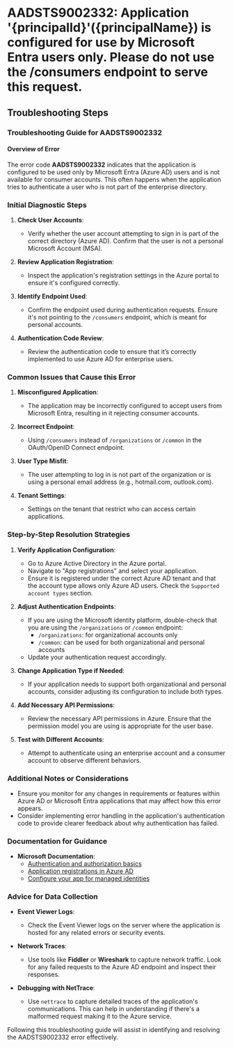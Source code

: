 # AADSTS9002332: Application '{principalId}'({principalName}) is configured for use by Microsoft Entra users only. Please do not use the /consumers endpoint to serve this request.


## Troubleshooting Steps
### Troubleshooting Guide for AADSTS9002332

#### Overview of Error
The error code **AADSTS9002332** indicates that the application is configured to be used only by Microsoft Entra (Azure AD) users and is not available for consumer accounts. This often happens when the application tries to authenticate a user who is not part of the enterprise directory.

### Initial Diagnostic Steps
1. **Check User Accounts**:
   - Verify whether the user account attempting to sign in is part of the correct directory (Azure AD). Confirm that the user is not a personal Microsoft Account (MSA).

2. **Review Application Registration**:
   - Inspect the application's registration settings in the Azure portal to ensure it's configured correctly.

3. **Identify Endpoint Used**:
   - Confirm the endpoint used during authentication requests. Ensure it's not pointing to the `/consumers` endpoint, which is meant for personal accounts.

4. **Authentication Code Review**:
   - Review the authentication code to ensure that it’s correctly implemented to use Azure AD for enterprise users.

### Common Issues that Cause this Error
1. **Misconfigured Application**:
   - The application may be incorrectly configured to accept users from Microsoft Entra, resulting in it rejecting consumer accounts.

2. **Incorrect Endpoint**:
   - Using `/consumers` instead of `/organizations` or `/common` in the OAuth/OpenID Connect endpoint.

3. **User Type Misfit**:
   - The user attempting to log in is not part of the organization or is using a personal email address (e.g., hotmail.com, outlook.com).

4. **Tenant Settings**:
   - Settings on the tenant that restrict who can access certain applications. 

### Step-by-Step Resolution Strategies

1. **Verify Application Configuration**:
   - Go to Azure Active Directory in the Azure portal.
   - Navigate to "App registrations" and select your application.
   - Ensure it is registered under the correct Azure AD tenant and that the account type allows only Azure AD users. Check the `Supported account types` section.

2. **Adjust Authentication Endpoints**:
   - If you are using the Microsoft identity platform, double-check that you are using the `/organizations` or `/common` endpoint:
     - `/organizations`: for organizational accounts only
     - `/common`: can be used for both organizational and personal accounts
   - Update your authentication request accordingly.

3. **Change Application Type if Needed**:
   - If your application needs to support both organizational and personal accounts, consider adjusting its configuration to include both types.

4. **Add Necessary API Permissions**:
   - Review the necessary API permissions in Azure. Ensure that the permission model you are using is appropriate for the user base.

5. **Test with Different Accounts**:
   - Attempt to authenticate using an enterprise account and a consumer account to observe different behaviors.

### Additional Notes or Considerations
- Ensure you monitor for any changes in requirements or features within Azure AD or Microsoft Entra applications that may affect how this error appears.
- Consider implementing error handling in the application's authentication code to provide clearer feedback about why authentication has failed.

### Documentation for Guidance
- **Microsoft Documentation**:
  - [Authentication and authorization basics](https://docs.microsoft.com/azure/active-directory/develop/authentication-scenarios)
  - [Application registrations in Azure AD](https://docs.microsoft.com/azure/active-directory/develop/quickstart-register-app)
  - [Configure your app for managed identities](https://docs.microsoft.com/azure/active-directory/managed-identities-azure-resources/overview)

### Advice for Data Collection
- **Event Viewer Logs**:
  - Check the Event Viewer logs on the server where the application is hosted for any related errors or security events.
  
- **Network Traces**:
  - Use tools like **Fiddler** or **Wireshark** to capture network traffic. Look for any failed requests to the Azure AD endpoint and inspect their responses.

- **Debugging with NetTrace**:
  - Use `nettrace` to capture detailed traces of the application's communications. This can help in understanding if there's a malformed request making it to the Azure service.

Following this troubleshooting guide will assist in identifying and resolving the AADSTS9002332 error effectively.